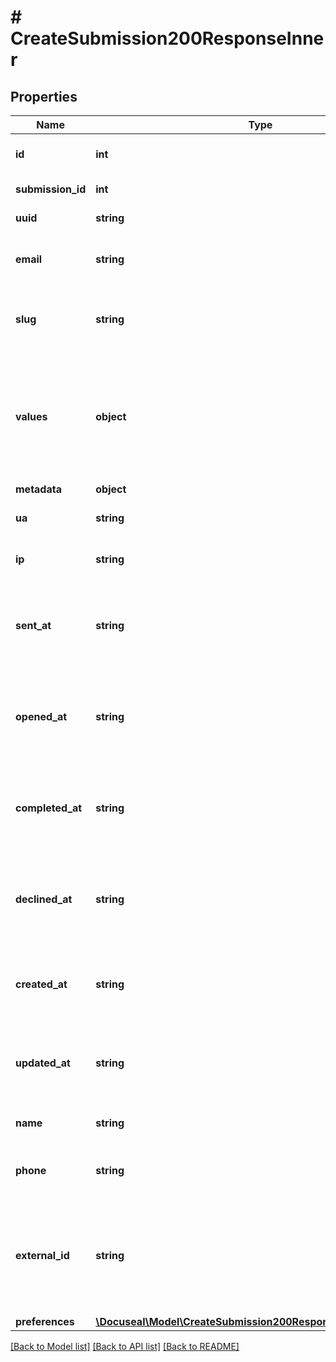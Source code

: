 # # CreateSubmission200ResponseInner

## Properties

Name | Type | Description | Notes
------------ | ------------- | ------------- | -------------
**id** | **int** | Submitter unique ID number. | [optional]
**submission_id** | **int** | Submission UUID. | [optional]
**uuid** | **string** | Submitter UUID | [optional]
**email** | **string** | The email address of the submitter. | [optional]
**slug** | **string** | Unique key to be used in the signing form URL. | [optional]
**values** | **object** | An array of objects with pre-filled values for the submission. Use field names for keys of the object. | [optional]
**metadata** | **object** |  | [optional]
**ua** | **string** | User agent string of the submitter. | [optional]
**ip** | **string** | IP address of the submitter. | [optional]
**sent_at** | **string** | The date and time when the signing request was sent to the submitter. | [optional]
**opened_at** | **string** | The date and time when the submitter opened the signing form. | [optional]
**completed_at** | **string** | The date and time when the submitter completed the signing form. | [optional]
**declined_at** | **string** | The date and time when the submitter declined the signing form. | [optional]
**created_at** | **string** | The date and time when the submitter was created. | [optional]
**updated_at** | **string** | The date and time when the submitter was last updated. | [optional]
**name** | **string** | The name of the submitter. | [optional]
**phone** | **string** | The phone number of the submitter. | [optional]
**external_id** | **string** | Your application-specific unique string key to identify this submitter within your app. | [optional]
**preferences** | [**\Docuseal\Model\CreateSubmission200ResponseInnerPreferences**](CreateSubmission200ResponseInnerPreferences.md) |  | [optional]

[[Back to Model list]](../../README.md#models) [[Back to API list]](../../README.md#endpoints) [[Back to README]](../../README.md)
